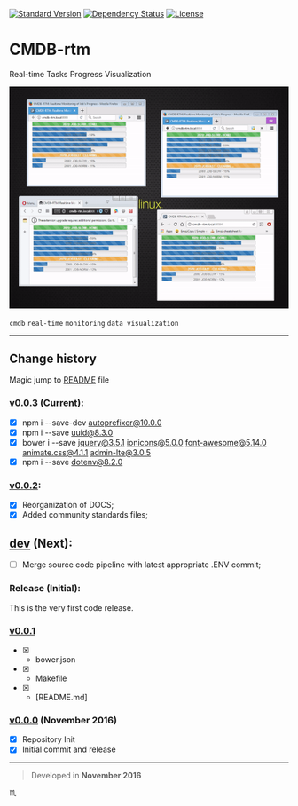 [![Standard Version](https://img.shields.io/badge/release-standard%20version-brightgreen.svg?style=plastic)](https://github.com/conventional-changelog/standard-version)
[![Dependency Status](https://david-dm.org/tbaltrushaitis/cmdb-rtm.svg?theme=shields.io)](https://david-dm.org/tbaltrushaitis/cmdb-rtm)
[![License](https://img.shields.io/badge/license-MIT-green.svg?style=flat)](https://github.com/tbaltrushaitis/cmdb-rtm/blob/master/LICENSE)

# CMDB-rtm #

Real-time Tasks Progress Visualization

![Real Time Jobs Progress View](assets/img/cmdb-rtm-poc-4-windows.gif)

`cmdb` `real-time` `monitoring` `data visualization`

---

## Change history ##

Magic jump to [README] file

### [v0.0.3](https://github.com/tbaltrushaitis/cmdb-rtm/tree/master) ([Current]): ###
- [x] npm i --save-dev autoprefixer@10.0.0
- [x] npm i --save uuid@8.3.0
- [x] bower i --save jquery@3.5.1 ionicons@5.0.0 font-awesome@5.14.0 animate.css@4.1.1 admin-lte@3.0.5
- [x] npm i --save dotenv@8.2.0

### [v0.0.2](https://github.com/tbaltrushaitis/cmdb-rtm/tree/v0.0.2): ###
- [x] Reorganization of DOCS;
- [x] Added community standards files;

## [dev](https://github.com/tbaltrushaitis/cmdb-rtm/tree/dev) (Next): ##
- [ ] Merge source code pipeline with latest appropriate .ENV commit;

### Release (Initial): ###

This is the very first code release.

### [v0.0.1](https://github.com/tbaltrushaitis/cmdb-rtm/releases/tag/v0.0.1) ###
 - [x] + bower.json
 - [x] + Makefile
 - [x] + [README.md]

### [v0.0.0](#) (November 2016) ###
- [x] Repository Init
- [x] Initial commit and release

---

> Developed in **November 2016**

:scorpius:

[readme]: README.md
[README]: README.md
[current]: README.md
[License]: LICENSE.md
